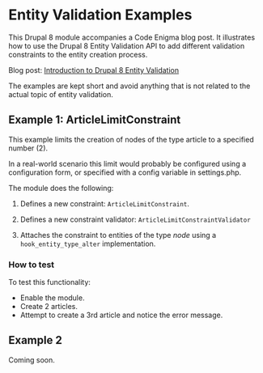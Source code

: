 # Entity Validation Examples

This Drupal 8 module accompanies a Code Enigma blog post.
It illustrates how to use the Drupal 8 Entity Validation API to add different validation 
constraints to the entity creation process.

Blog post: [Introduction to Drupal 8 Entity Validation](https://blog.codeenigma.com/introduction-to-drupal-8-entity-validation-f0aa37c1f9a3)

The examples are kept short and avoid anything that is not related to the 
actual topic of entity validation.

## Example 1: ArticleLimitConstraint
This example limits the creation of nodes of the type article to a 
specified number (2).

In a real-world scenario this limit would probably be configured using 
a configuration form, or specified with a config variable in settings.php.

The module does the following:

1. Defines a new constraint: ```ArticleLimitConstraint```.

2. Defines a new constraint validator: ```ArticleLimitConstraintValidator```

3. Attaches the constraint to entities of the type _node_ using a 
```hook_entity_type_alter``` implementation.

### How to test
To test this functionality:
* Enable the module.
* Create 2 articles.
* Attempt to create a 3rd article and notice the error message.

## Example 2
Coming soon.
